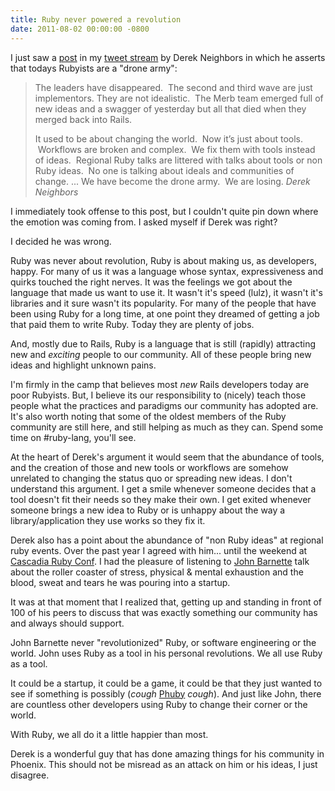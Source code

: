 ```yaml
---
title: Ruby never powered a revolution
date: 2011-08-02 00:00:00 -0800
---
```


I just saw a [post](http://derekneighbors.com/2011/08/ruby-is-just-a-bunch-of-tools/) in my [tweet stream](http://twitter.com/amerine) by Derek Neighbors in which he asserts that todays Rubyists are a "drone army":

> The leaders have disappeared.  The second and third wave are just implementors. They are not idealistic.  The Merb team emerged full of new ideas and a swagger of yesterday but all that died when they merged back into Rails.
>
> It used to be about changing the world.  Now it’s just about tools.  Workflows are broken and complex.  We fix them with tools instead of ideas.  Regional Ruby talks are littered with talks about tools or non Ruby ideas.  No one is talking about ideals and communities of change.
> ...
> We have become the drone army.  We are losing.
<cite>Derek Neighbors</cite>

I immediately took offense to this post, but I couldn't quite pin down where the emotion was coming from. I asked myself if Derek was right?

I decided he was wrong.

Ruby was never about revolution, Ruby is about making us, as developers, happy. For many of us it was a language whose syntax, expressiveness and quirks touched the right nerves. It was the feelings we got about the language that made us want to use it. It wasn't it's speed (lulz), it wasn't it's libraries and it sure wasn't its popularity. For many of the people that have been using Ruby for a long time, at one point they dreamed of getting a job that paid them to write Ruby.  Today they are plenty of jobs.

And, mostly due to Rails, Ruby is a language that is still (rapidly) attracting new and *exciting* people to our community.  All of these people bring new ideas and highlight unknown pains.

I'm firmly in the camp that believes most <em>new</em> Rails developers today are poor Rubyists. But, I believe its our responsibility to (nicely) teach those people what the practices and paradigms our community has adopted are. It's also worth noting that some of the oldest members of the Ruby community are still here, and still helping as much as they can. Spend some time on #ruby-lang, you'll see.

At the heart of Derek's argument it would seem that the abundance of tools, and the creation of those and new tools or workflows are somehow unrelated to changing the status quo or spreading new ideas. I don't understand this argument. I get a smile whenever someone decides that a tool doesn't fit their needs so they make their own. I get exited whenever someone brings a new idea to Ruby or is unhappy about the way a library/application they use works so they fix it.

Derek also has a point about the abundance of "non Ruby ideas" at regional ruby events. Over the past year I agreed with him... until the weekend at [Cascadia Ruby Conf](http://cascadiarubyconf.com/). I had the pleasure of listening to [John Barnette](http://www.jbarnette.com/) talk about the roller coaster of stress, physical & mental exhaustion and the blood, sweat and tears he was pouring into a startup.

It was at that moment that I realized that, getting up and standing in front of 100 of his peers to discuss that was exactly something our community has and always should support.

John Barnette never "revolutionized" Ruby, or software engineering or the world. John uses Ruby as a tool in his personal revolutions. We all use Ruby as a tool.

It could be a startup, it could be a game, it could be that they just wanted to see if something is possibly (*cough* [Phuby](http://rubygems.org/gems/phuby) *cough*).  And just like John, there are countless other developers using Ruby to change their corner or the world.

With Ruby, we all do it a little happier than most.

Derek is a wonderful guy that has done amazing things for his community in Phoenix.  This should not be misread as an attack on him or his ideas, I just disagree.
